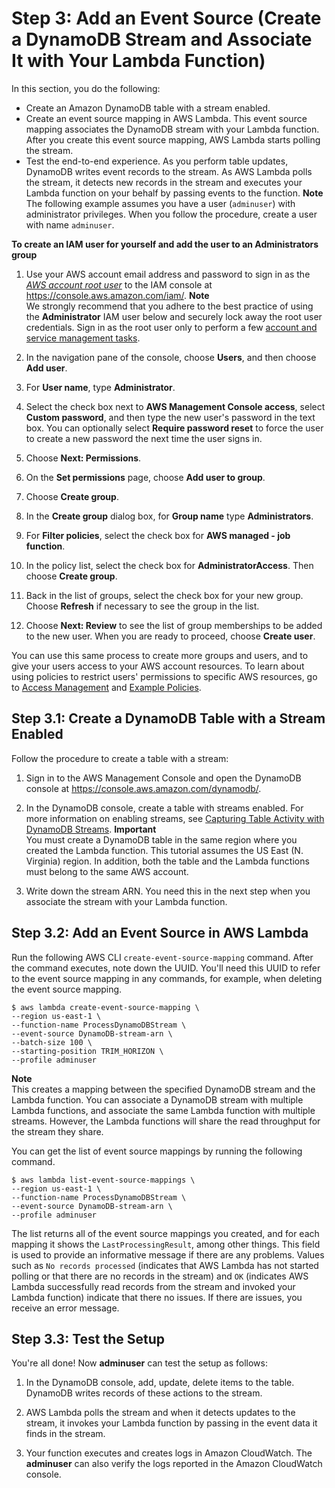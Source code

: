 # Step 3: Add an Event Source \(Create a DynamoDB Stream and Associate It with Your Lambda Function\)<a name="with-ddb-configure-ddb"></a>

In this section, you do the following:
+ Create an Amazon DynamoDB table with a stream enabled\.
+ Create an event source mapping in AWS Lambda\. This event source mapping associates the DynamoDB stream with your Lambda function\. After you create this event source mapping, AWS Lambda starts polling the stream\.
+ Test the end\-to\-end experience\. As you perform table updates, DynamoDB writes event records to the stream\. As AWS Lambda polls the stream, it detects new records in the stream and executes your Lambda function on your behalf by passing events to the function\. 
**Note**  
The following example assumes you have a user \(`adminuser`\) with administrator privileges\. When you follow the procedure, create a user with name `adminuser`\.

**To create an IAM user for yourself and add the user to an Administrators group**

  1. Use your AWS account email address and password to sign in as the *[AWS account root user](https://docs.aws.amazon.com/IAM/latest/UserGuide/id_root-user.html)* to the IAM console at [https://console\.aws\.amazon\.com/iam/](https://console.aws.amazon.com/iam/)\.
**Note**  
We strongly recommend that you adhere to the best practice of using the **Administrator** IAM user below and securely lock away the root user credentials\. Sign in as the root user only to perform a few [account and service management tasks](https://docs.aws.amazon.com/general/latest/gr/aws_tasks-that-require-root.html)\.

  1. In the navigation pane of the console, choose **Users**, and then choose **Add user**\.

  1. For **User name**, type **Administrator**\.

  1. Select the check box next to **AWS Management Console access**, select **Custom password**, and then type the new user's password in the text box\. You can optionally select **Require password reset** to force the user to create a new password the next time the user signs in\.

  1. Choose **Next: Permissions**\.

  1. On the **Set permissions** page, choose **Add user to group**\.

  1. Choose **Create group**\.

  1. In the **Create group** dialog box, for **Group name** type **Administrators**\.

  1. For **Filter policies**, select the check box for **AWS managed \- job function**\.

  1. In the policy list, select the check box for **AdministratorAccess**\. Then choose **Create group**\.

  1. Back in the list of groups, select the check box for your new group\. Choose **Refresh** if necessary to see the group in the list\.

  1. Choose **Next: Review** to see the list of group memberships to be added to the new user\. When you are ready to proceed, choose **Create user**\.

  You can use this same process to create more groups and users, and to give your users access to your AWS account resources\. To learn about using policies to restrict users' permissions to specific AWS resources, go to [Access Management](https://docs.aws.amazon.com/IAM/latest/UserGuide/access.html) and [Example Policies](https://docs.aws.amazon.com/IAM/latest/UserGuide/access_policies_examples.html)\.

## Step 3\.1: Create a DynamoDB Table with a Stream Enabled<a name="with-ddb-create-buckets"></a>

Follow the procedure to create a table with a stream:

1. Sign in to the AWS Management Console and open the DynamoDB console at [https://console\.aws\.amazon\.com/dynamodb/](https://console.aws.amazon.com/dynamodb/)\.

1. In the DynamoDB console, create a table with streams enabled\. For more information on enabling streams, see [Capturing Table Activity with DynamoDB Streams](https://docs.aws.amazon.com/amazondynamodb/latest/developerguide/Streams.html)\. 
**Important**  
You must create a DynamoDB table in the same region where you created the Lambda function\. This tutorial assumes the US East \(N\. Virginia\) region\. In addition, both the table and the Lambda functions must belong to the same AWS account\.

1. Write down the stream ARN\. You need this in the next step when you associate the stream with your Lambda function\.

## Step 3\.2: Add an Event Source in AWS Lambda<a name="with-ddb-attach-notification-configuration"></a>

Run the following AWS CLI `create-event-source-mapping` command\. After the command executes, note down the UUID\. You'll need this UUID to refer to the event source mapping in any commands, for example, when deleting the event source mapping\.

```
$ aws lambda create-event-source-mapping \
--region us-east-1 \
--function-name ProcessDynamoDBStream \
--event-source DynamoDB-stream-arn \
--batch-size 100 \
--starting-position TRIM_HORIZON \
--profile adminuser
```

**Note**  
 This creates a mapping between the specified DynamoDB stream and the Lambda function\. You can associate a DynamoDB stream with multiple Lambda functions, and associate the same Lambda function with multiple streams\. However, the Lambda functions will share the read throughput for the stream they share\. 

You can get the list of event source mappings by running the following command\.

```
$ aws lambda list-event-source-mappings \
--region us-east-1 \
--function-name ProcessDynamoDBStream \
--event-source DynamoDB-stream-arn \
--profile adminuser
```

The list returns all of the event source mappings you created, and for each mapping it shows the `LastProcessingResult`, among other things\. This field is used to provide an informative message if there are any problems\. Values such as `No records processed` \(indicates that AWS Lambda has not started polling or that there are no records in the stream\) and `OK` \(indicates AWS Lambda successfully read records from the stream and invoked your Lambda function\) indicate that there no issues\. If there are issues, you receive an error message\.

## Step 3\.3: Test the Setup<a name="with-ddb-final-integration-test-no-iam"></a>

You're all done\! Now **adminuser** can test the setup as follows:

1. In the DynamoDB console, add, update, delete items to the table\. DynamoDB writes records of these actions to the stream\.

1. AWS Lambda polls the stream and when it detects updates to the stream, it invokes your Lambda function by passing in the event data it finds in the stream\.

1. Your function executes and creates logs in Amazon CloudWatch\. The **adminuser** can also verify the logs reported in the Amazon CloudWatch console\.